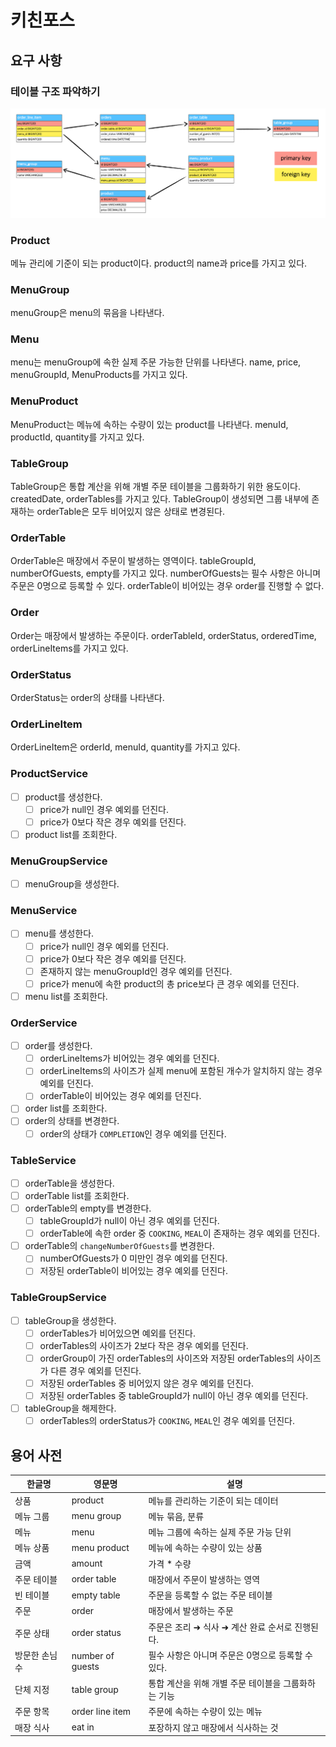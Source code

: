 # 키친포스

## 요구 사항

### 테이블 구조 파악하기

![](images/table-structure.png)

### Product

메뉴 관리에 기준이 되는 product이다. product의 name과 price를 가지고 있다.

### MenuGroup 

menuGroup은 menu의 묶음을 나타낸다.

### Menu

menu는 menuGroup에 속한 실제 주문 가능한 단위를 나타낸다. name, price, menuGroupId, MenuProducts를 가지고 있다.

### MenuProduct

MenuProduct는 메뉴에 속하는 수량이 있는 product를 나타낸다. menuId, productId, quantity를 가지고 있다.

### TableGroup

TableGroup은 통합 계산을 위해 개별 주문 테이블을 그룹화하기 위한 용도이다. createdDate, orderTables를 가지고 있다.
TableGroup이 생성되면 그룹 내부에 존재하는 orderTable은 모두 비어있지 않은 상태로 변경된다.

### OrderTable

OrderTable은 매장에서 주문이 발생하는 영역이다.
tableGroupId, numberOfGuests, empty를 가지고 있다. 
numberOfGuests는 필수 사항은 아니며 주문은 0명으로 등록할 수 있다.
orderTable이 비어있는 경우 order를 진행할 수 없다.

### Order

Order는 매장에서 발생하는 주문이다. orderTableId, orderStatus, orderedTime, orderLineItems를 가지고 있다. 

### OrderStatus

OrderStatus는 order의 상태를 나타낸다.

### OrderLineItem

OrderLineItem은 orderId, menuId, quantity를 가지고 있다.

### ProductService

 * [ ] product를 생성한다.
   * [ ] price가 null인 경우 예외를 던진다.
   * [ ] price가 0보다 작은 경우 예외를 던진다.
 * [ ] product list를 조회한다.

### MenuGroupService

 * [ ] menuGroup을 생성한다.

### MenuService

 * [ ] menu를 생성한다.
   * [ ] price가 null인 경우 예외를 던진다.
   * [ ] price가 0보다 작은 경우 예외를 던진다.
   * [ ] 존재하지 않는 menuGroupId인 경우 예외를 던진다.
   * [ ] price가 menu에 속한 product의 총 price보다 큰 경우 예외를 던진다.
 * [ ] menu list를 조회한다.

### OrderService

 * [ ] order를 생성한다.
    * [ ] orderLineItems가 비어있는 경우 예외를 던진다.
    * [ ] orderLineItems의 사이즈가 실제 menu에 포함된 개수가 알치하지 않는 경우 예외를 던진다.
    * [ ] orderTable이 비어있는 경우 예외를 던진다.
 * [ ] order list를 조회한다.
 * [ ] order의 상태를 변경한다.
   * [ ] order의 상태가 `COMPLETION`인 경우 예외를 던진다.

### TableService

 * [ ] orderTable을 생성한다.
 * [ ] orderTable list를 조회한다.
 * [ ] orderTable의 empty를 변경한다.
   * [ ] tableGroupId가 null이 아닌 경우 예외를 던진다.
   * [ ] orderTable에 속한 order 중 `COOKING`, `MEAL`이 존재하는 경우 예외를 던진다.
 * [ ] orderTable의 `changeNumberOfGuests`를 변경한다.
   * [ ] numberOfGuests가 0 미만인 경우 예외를 던진다.
   * [ ] 저장된 orderTable이 비어있는 경우 예외를 던진다.

### TableGroupService

 * [ ] tableGroup을 생성한다.
   * [ ] orderTables가 비어있으면 예외를 던진다.
   * [ ] orderTables의 사이즈가 2보다 작은 경우 예외를 던진다.
   * [ ] orderGroup이 가진 orderTables의 사이즈와 저장된 orderTables의 사이즈가 다른 경우 예외를 던진다.
   * [ ] 저장된 orderTables 중 비어있지 않은 경우 예외를 던진다.
   * [ ] 저장된 orderTables 중 tableGroupId가 null이 아닌 경우 예외를 던진다.
 * [ ] tableGroup을 해제한다.
   * [ ] orderTables의 orderStatus가 `COOKING`, `MEAL`인 경우 예외를 던진다.

## 용어 사전

| 한글명 | 영문명 | 설명 |
| --- | --- | --- |
| 상품 | product | 메뉴를 관리하는 기준이 되는 데이터 |
| 메뉴 그룹 | menu group | 메뉴 묶음, 분류 |
| 메뉴 | menu | 메뉴 그룹에 속하는 실제 주문 가능 단위 |
| 메뉴 상품 | menu product | 메뉴에 속하는 수량이 있는 상품 |
| 금액 | amount | 가격 * 수량 |
| 주문 테이블 | order table | 매장에서 주문이 발생하는 영역 |
| 빈 테이블 | empty table | 주문을 등록할 수 없는 주문 테이블 |
| 주문 | order | 매장에서 발생하는 주문 |
| 주문 상태 | order status | 주문은 조리 ➜ 식사 ➜ 계산 완료 순서로 진행된다. |
| 방문한 손님 수 | number of guests | 필수 사항은 아니며 주문은 0명으로 등록할 수 있다. |
| 단체 지정 | table group | 통합 계산을 위해 개별 주문 테이블을 그룹화하는 기능 |
| 주문 항목 | order line item | 주문에 속하는 수량이 있는 메뉴 |
| 매장 식사 | eat in | 포장하지 않고 매장에서 식사하는 것 |
